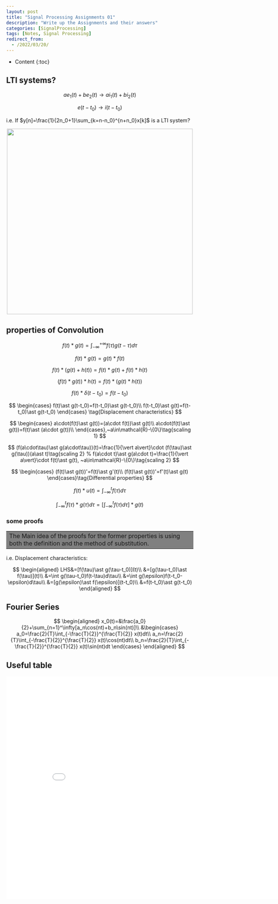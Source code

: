 ```yaml
---
layout: post
title: "Signal Processing Assignments 01"
description: "Write up the Assignments and their answers"
categories: [SignalProcessing]
tags: [Notes, Signal Processing]
redirect_from:
  - /2022/03/20/
---
```


<head>
    <script src="https://cdn.mathjax.org/mathjax/latest/MathJax.js?config=TeX-AMS-MML_HTMLorMML" type="text/javascript"></script>
    <script type="text/x-mathjax-config">
        MathJax.Hub.Config({
            tex2jax: {
            skipTags: ['script', 'noscript', 'style', 'textarea', 'pre'],
            inlineMath: [['$','$']]
            }
        });
    </script>
</head>

- Content
{:toc}

## LTI systems?

$$
ae_1(t)+be_2(t)\rightarrow ai_1(t)+bi_2(t)\tag{step 1: Linearity}
$$

$$
e(t-t_0)\rightarrow i(t-t_0)\tag{step 2: Time Invariant}
$$

i.e. If $y[n]=\frac{1}{2n_0+1}\sum_{k=n-n_0}^{n+n_0}x[k]$ is a LTI system?

<div align=center><img src="https://cdn.jsdelivr.net/gh/AuthurWhywait/images/20220318231717.png" width="500"/></div>

## properties of Convolution

$$f(t)\ast g(t)=\int_{-\infty}^{+\infty}f(\tau)g(t-\tau)d\tau\tag{Def.}$$

$$f(t)\ast g(t)=g(t)\ast f(t)\tag{Commutative law}$$

$$f(t)\ast (g(t)+h(t))=f(t)\ast g(t)+f(t)\ast h(t)\tag{Distributive law}$$

$$(f(t)\ast g(t))\ast h(t)=f(t)\ast (g(t)\ast h(t))\tag{Associative law}$$

$$f(t)\ast\delta(t-t_0)=f(t-t_0)\tag{with Dirac Function}$$

$$
\begin{cases}
    f(t)\ast g(t-t_0)=f(t-t_0)\ast g(t-t_0)\\
    f(t-t_0)\ast g(t)=f(t-t_0)\ast g(t-t_0)
\end{cases}
\tag{Displacement characteristics}
$$

$$
\begin{cases}
    a\cdot(f(t)\ast g(t))=(a\cdot f(t))\ast g(t)\\
    a\cdot(f(t)\ast g(t))=f(t)\ast (a\cdot g(t))\\
\end{cases},~a\in\mathcal{R}-\{0\}\tag{scaling 1}
$$

$$
(f(a\cdot\tau)\ast g(a\cdot\tau))(t)=\frac{1}{\vert a\vert}\cdot (f(\tau)\ast g(\tau))(a\ast t)\tag{scaling 2}
% f(a\cdot t)\ast g(a\cdot t)=\frac{1}{\vert a\vert}\cdot f(t)\ast g(t), ~a\in\mathcal{R}-\{0\}\tag{scaling 2}
$$

$$
\begin{cases}
    (f(t)\ast g(t))'=f(t)\ast g'(t)\\
    (f(t)\ast g(t))'=f'(t)\ast g(t)
\end{cases}\tag{Differential properties}
$$

$$f(t)\ast u(t)=\int_{-\infty}^tf(\tau)d\tau\tag{with unit step function}$$

$$
\int_{-\infty}^tf(\tau)\ast g(\tau)d\tau=[\int_{-\infty}^tf(\tau)d\tau]\ast g(t)\tag{integral property}
$$

### some proofs

<table><tr><td bgcolor="gray">The Main idea of the proofs for the former properties is using both the definition and the method of substitution.</td></tr></table>

i.e. Displacement characteristics:

$$
\begin{aligned}
    LHS&=[f(\tau)\ast g(\tau-t_0)](t)\\
    &=[g(\tau-t_0)\ast f(\tau)](t)\\
    &=\int g(\tau-t_0)f(t-\tau)d\tau\\
    &=\int g(\epsilon)f(t-t_0-\epsilon)d\tau\\
    &=[g(\epsilon)\ast f(\epsilon)](t-t_0)\\
    &=f(t-t_0)\ast g(t-t_0)
\end{aligned}
$$

## Fourier Series

$$
\begin{aligned}
    x_0(t)=&\frac{a_0}{2}+\sum_{n=1}^\infty[a_n\cos(nt)+b_n\sin(nt)]\\
    &\begin{cases}
        a_0=\frac{2}{T}\int_{-\frac{T}{2}}^{\frac{T}{2}} x(t)dt\\
        a_n=\frac{2}{T}\int_{-\frac{T}{2}}^{\frac{T}{2}} x(t)\cos(nt)dt\\
        b_n=\frac{2}{T}\int_{-\frac{T}{2}}^{\frac{T}{2}} x(t)\sin(nt)dt
    \end{cases}
\end{aligned}
$$

## Useful table

<center><embed src="/pdf/fourier.pdf" width="850" height="600"></center>

<!-- <iframe src="https://github.com/AuthurWhywait/AuthurWhywait.github.io/blob/master/pdf/fourier.pdf" style="width:95%; height:400;" frameborder="0"></iframe> -->
